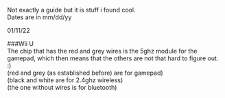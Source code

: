 Not exactly a guide but it is stuff i found cool.  
Dates are in mm/dd/yy

01/11/22  

###Wii U  
The chip that has the red and grey wires is the 5ghz module for the gamepad, which then means that the others are not that hard to figure out. :)  
(red and grey (as established before) are for gamepad)  
(black and white are for 2.4ghz wireless)  
(the one without wires is for bluetooth)  
